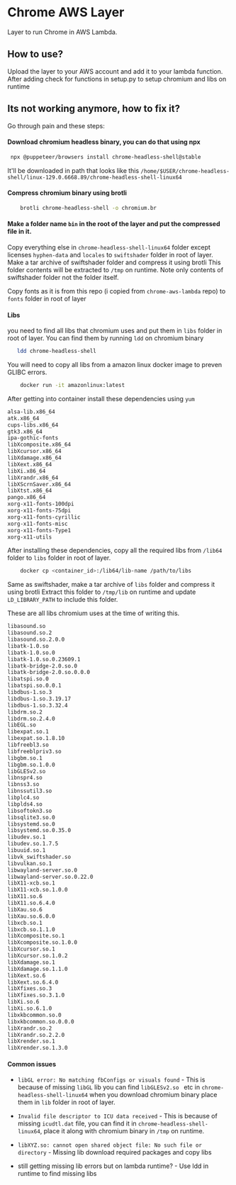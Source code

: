# Chrome AWS Layer 
Layer to run Chrome in AWS Lambda.

## How to use?
Upload the layer to your AWS account and add it to your lambda function.
After adding check for functions in setup.py to setup chromium and libs on runtime

## Its not working anymore, how to fix it?
Go through pain and these steps:

#### Download chromium headless binary, you can do that using npx
```bash 
 npx @puppeteer/browsers install chrome-headless-shell@stable    
```

It'll be downloaded in path that looks like this
`/home/$USER/chrome-headless-shell/linux-129.0.6668.89/chrome-headless-shell-linux64`

#### Compress chromium binary using brotli
```bash
    brotli chrome-headless-shell -o chromium.br
```

#### Make a folder name `bin` in the root of the layer and put the compressed file in it.
Copy everything else in `chrome-headless-shell-linux64` folder except licenses `hyphen-data` and `locales` to `swiftshader` folder in root of layer.
Make a tar archive of swiftshader folder and compress it using brotli
This folder contents will be extracted to `/tmp` on runtime. Note only contents of swiftshader folder not the folder itself.

Copy fonts as it is from this repo (i copied from `chrome-aws-lambda` repo) to `fonts` folder in root of layer

#### Libs
you need to find all libs that chromium uses and put them in `libs` folder in root of layer. You can find them by running `ldd` on chromium binary
```bash
   ldd chrome-headless-shell 
```

You will need to copy all libs from a amazon linux docker image to preven GLIBC errors. 

```bash
    docker run -it amazonlinux:latest 
```

After getting into container install these dependencies using `yum`

```bash
alsa-lib.x86_64
atk.x86_64
cups-libs.x86_64
gtk3.x86_64
ipa-gothic-fonts
libXcomposite.x86_64
libXcursor.x86_64
libXdamage.x86_64
libXext.x86_64
libXi.x86_64
libXrandr.x86_64
libXScrnSaver.x86_64
libXtst.x86_64
pango.x86_64
xorg-x11-fonts-100dpi
xorg-x11-fonts-75dpi
xorg-x11-fonts-cyrillic
xorg-x11-fonts-misc
xorg-x11-fonts-Type1
xorg-x11-utils
```

After installing these dependencies, copy all the required libs from `/lib64` folder to `libs` folder in root of layer.
```bash
    docker cp <container_id>:/lib64/lib-name /path/to/libs
```

Same as swiftshader, make a tar archive of `libs` folder and compress it using brotli
Extract this folder to `/tmp/lib` on runtime and update `LD_LIBRARY_PATH` to include this folder.

These are all libs chromium uses at the time of writing this.

```bash
libasound.so
libasound.so.2
libasound.so.2.0.0
libatk-1.0.so
libatk-1.0.so.0
libatk-1.0.so.0.23609.1
libatk-bridge-2.0.so.0
libatk-bridge-2.0.so.0.0.0
libatspi.so.0
libatspi.so.0.0.1
libdbus-1.so.3
libdbus-1.so.3.19.17
libdbus-1.so.3.32.4
libdrm.so.2
libdrm.so.2.4.0
libEGL.so
libexpat.so.1
libexpat.so.1.8.10
libfreebl3.so
libfreeblpriv3.so
libgbm.so.1
libgbm.so.1.0.0
libGLESv2.so
libnspr4.so
libnss3.so
libnssutil3.so
libplc4.so
libplds4.so
libsoftokn3.so
libsqlite3.so.0
libsystemd.so.0
libsystemd.so.0.35.0
libudev.so.1
libudev.so.1.7.5
libuuid.so.1
libvk_swiftshader.so
libvulkan.so.1
libwayland-server.so.0
libwayland-server.so.0.22.0
libX11-xcb.so.1
libX11-xcb.so.1.0.0
libX11.so.6
libX11.so.6.4.0
libXau.so.6
libXau.so.6.0.0
libxcb.so.1
libxcb.so.1.1.0
libXcomposite.so.1
libXcomposite.so.1.0.0
libXcursor.so.1
libXcursor.so.1.0.2
libXdamage.so.1
libXdamage.so.1.1.0
libXext.so.6
libXext.so.6.4.0
libXfixes.so.3
libXfixes.so.3.1.0
libXi.so.6
libXi.so.6.1.0
libxkbcommon.so.0
libxkbcommon.so.0.0.0
libXrandr.so.2
libXrandr.so.2.2.0
libXrender.so.1
libXrender.so.1.3.0
```

#### Common issues

- `libGL error: No matching fbConfigs or visuals found` - This is because of missing `libGL` lib you can find `libGLESv2.so ` etc in `chrome-headless-shell-linux64` when you download chromium binary place them in `lib` folder in root of layer.
- `Invalid file descriptor to ICU data received` - This is because of missing `icudtl.dat` file, you can find it in `chrome-headless-shell-linux64`, place it along with chromium binary in `/tmp` on runtime.
- `libXYZ.so: cannot open shared object file: No such file or directory` - Missing lib download required packages and copy libs

- still getting missing lib errors but on lambda runtime? - Use ldd in runtime to find missing libs